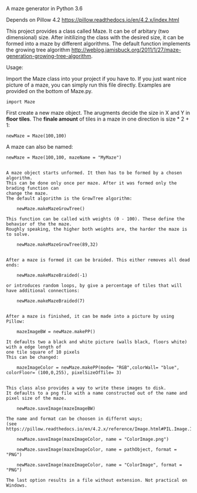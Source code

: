 A maze generator in Python 3.6 

Depends on Pillow 4.2 https://pillow.readthedocs.io/en/4.2.x/index.html

This project provides a class called Maze. It can be of arbitary (two dimensional) size. 
After initilizing the class with the desired size, it can be formed into a maze by different algorithms. The default function 
implements the growing tree algorithm http://weblog.jamisbuck.org/2011/1/27/maze-generation-growing-tree-algorithm.


Usage:

Import the Maze class into your project if you have to. If you just want nice picture of a
maze, you can simply run this file directly. Examples are provided on the bottom of Maze.py.
        
    import Maze
    
First create a new maze object. The arugments decide the size in X and Y in **floor tiles**.
The **finale amount** of tiles in a maze in one direction is size * 2 + 1:
    
    newMaze = Maze(100,100)
    
A maze can also be named:
    
    newMaze = Maze(100,100, mazeName = "MyMaze")
    
    
    A maze object starts unformed. It then has to be formed by a chosen algorithm.
    This can be done only once per maze. After it was formed only the brading function can 
    change the maze.
    The default algorithm is the GrowTree algorithm:
    
        newMaze.makeMazeGrowTree()
    
    This function can be called with weights (0 - 100). These define the behavior of the the maze.
    Roughly speaking, the higher both weights are, the harder the maze is to solve.
    
        newMaze.makeMazeGrowTree(89,32)
    
    
    After a maze is formed it can be braided. This either removes all dead ends:
        
        newMaze.makeMazeBraided(-1)
        
    or introduces random loops, by give a percentage of tiles that will have additional connections:
        
        newMaze.makeMazeBraided(7)
    
    
    After a maze is finished, it can be made into a picture by using Pillow:
    
        mazeImageBW = newMaze.makePP()
        
    It defaults two a black and white picture (walls black, floors white) with a edge length of 
    one tile square of 10 pixels
    This can be changed:
        
        mazeImageColor = newMaze.makePP(mode= "RGB",colorWall= "blue", colorFloor= (100,0,255), pixelSizeOfTile= 3)
    
    
    This class also provides a way to write these images to disk.
    It defaults to a png file with a name constructed out of the name and pixel size of the maze.
    
        newMaze.saveImage(mazeImageBW)
        
    The name and format can be choosen in differnt ways;
    (see https://pillow.readthedocs.io/en/4.2.x/reference/Image.html#PIL.Image.Image.save)
    
        newMaze.saveImage(mazeImageColor, name = "ColorImage.png")
        
        newMaze.saveImage(mazeImageColor, name = pathObject, format = "PNG")
        
        newMaze.saveImage(mazeImageColor, name = "ColorImage", format = "PNG")
        
    The last option results in a file without extension. Not practical on Windows.
        
        
    
    
